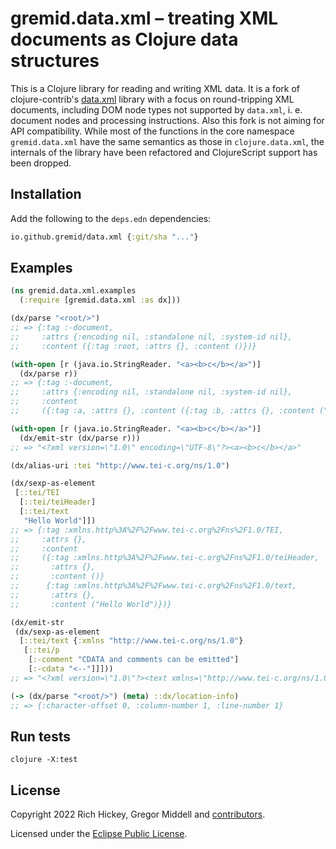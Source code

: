 # gremid.data.xml – treating XML documents as Clojure data structures

This is a Clojure library for reading and writing XML data. It is a fork of
clojure-contrib's [data.xml](https://github.com/clojure/data.xml) library with a
focus on round-tripping XML documents, including DOM node types not supported by
`data.xml`, i. e. document nodes and processing instructions. Also this fork is
not aiming for API compatibility. While most of the functions in the core
namespace `gremid.data.xml` have the same semantics as those in
`clojure.data.xml`, the internals of the library have been refactored and
ClojureScript support has been dropped.

## Installation

Add the following to the `deps.edn` dependencies:

```clojure
io.github.gremid/data.xml {:git/sha "..."}
```

## Examples

```clojure
(ns gremid.data.xml.examples
  (:require [gremid.data.xml :as dx]))

(dx/parse "<root/>")
;; => {:tag :-document,
;;     :attrs {:encoding nil, :standalone nil, :system-id nil},
;;     :content ({:tag :root, :attrs {}, :content ()})}

(with-open [r (java.io.StringReader. "<a><b>c</b></a>")]
  (dx/parse r))
;; => {:tag :-document,
;;     :attrs {:encoding nil, :standalone nil, :system-id nil},
;;     :content
;;     ({:tag :a, :attrs {}, :content ({:tag :b, :attrs {}, :content ("c")})})}

(with-open [r (java.io.StringReader. "<a><b>c</b></a>")]
  (dx/emit-str (dx/parse r)))
;; => "<?xml version=\"1.0\" encoding=\"UTF-8\"?><a><b>c</b></a>"

(dx/alias-uri :tei "http://www.tei-c.org/ns/1.0")

(dx/sexp-as-element
 [::tei/TEI
  [::tei/teiHeader]
  [::tei/text
   "Hello World"]])
;; => {:tag :xmlns.http%3A%2F%2Fwww.tei-c.org%2Fns%2F1.0/TEI,
;;     :attrs {},
;;     :content
;;     ({:tag :xmlns.http%3A%2F%2Fwww.tei-c.org%2Fns%2F1.0/teiHeader,
;;       :attrs {},
;;       :content ()}
;;      {:tag :xmlns.http%3A%2F%2Fwww.tei-c.org%2Fns%2F1.0/text,
;;       :attrs {},
;;       :content ("Hello World")})}

(dx/emit-str
 (dx/sexp-as-element
  [::tei/text {:xmlns "http://www.tei-c.org/ns/1.0"}
   [::tei/p
    [:-comment "CDATA and comments can be emitted"]
    [:-cdata "<--"]]]))
;; => "<?xml version=\"1.0\"?><text xmlns=\"http://www.tei-c.org/ns/1.0\"><p><!--CDATA and comments can be emitted--><![CDATA[<--]]></p></text>"

(-> (dx/parse "<root/>") (meta) ::dx/location-info)
;; => {:character-offset 0, :column-number 1, :line-number 1}
```

## Run tests

```shell
clojure -X:test
```

## License

Copyright 2022 Rich Hickey, Gregor Middell and [contributors](AUTHORS).

Licensed under the [Eclipse Public
License](http://www.opensource.org/licenses/eclipse-1.0.php).
